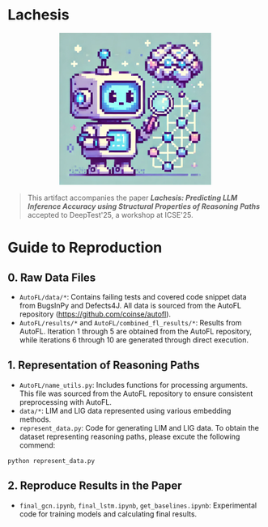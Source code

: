 # Lachesis

<div align='center'>
<img src='./assets/Lachesis_logo_Dalle.png'
width="300px"/>
</div>

> This artifact accompanies the paper **_Lachesis: Predicting LLM Inference Accuracy using Structural Properties of Reasoning Paths_** accepted to DeepTest'25, a workshop at ICSE'25.

# Guide to Reproduction
## 0. Raw Data Files
* `AutoFL/data/*`: Contains failing tests and covered code snippet data from BugsInPy and Defects4J. All data is sourced from the AutoFL repository (https://github.com/coinse/autofl).
* `AutoFL/results/*` and `AutoFL/combined_fl_results/*`: Results from AutoFL. Iteration 1 through 5 are obtained from the AutoFL repository, while iterations 6 through 10 are generated through direct execution.

## 1. Representation of Reasoning Paths
* `AutoFL/name_utils.py`: Includes functions for processing arguments. This file was sourced from the AutoFL repository to ensure consistent preprocessing with AutoFL.
* `data/*`: LIM and LIG data represented using various embedding methods.
* `represent_data.py`: Code for generating LIM and LIG data.
To obtain the dataset representing reasoning paths, please excute the following commend:
```
python represent_data.py
```

## 2. Reproduce Results in the Paper
* `final_gcn.ipynb`, `final_lstm.ipynb`, `get_baselines.ipynb`: Experimental code for training models and calculating final results.